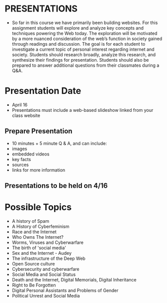 # PRESENTATIONS

* So far in this course we have primarily been building websites. For this assignment students will explore and analyze key concepts and techniques powering the Web today. The exploration will be motivated by a more nuanced consideration of the web’s function in society gained through readings and discussion. The goal is for each student to investigate a current topic of personal interest regarding internet and society. Students should research broadly, analyze this research, and synthesize their findings for presentation. Students should also be prepared to answer additional questions from their classmates during a Q&A.

# Presentation Date
* April 16
* Presentations must include a web-based slideshow linked from your class website

## Prepare Presentation

* 10 minutes + 5 minute Q & A, and can include:
* images
* embedded videos
* key facts
* sources
* links for more information

## Presentations to be held on 4/16

# Possible Topics

* A history of Spam
* A History of Cyberfeminism 
* Race and the Internet 
* Who Owns The Internet?
* Worms, Viruses and Cyberwarfare 
* The birth of 'social media'
* Sex and the Internet - Audey
* The infrastructure of the Deep Web
* Open Source culture
* Cybersecurity and cyberwarfare
* Social Media and Social Status
* Death and the Internet, Digital Memorials, Digital Inheritance
* Right to Be Forgotten 
* Digital Personal Assistants and Problems of Gender
* Political Unrest and Social Media
